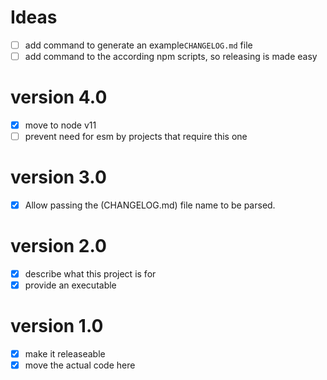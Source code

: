 # Ideas
- [ ] add command to generate an example`CHANGELOG.md` file
- [ ] add command to the according npm scripts, so releasing is made easy

# version 4.0
- [x] move to node v11
- [ ] prevent need for esm by projects that require this one

# version 3.0
- [x] Allow passing the (CHANGELOG.md) file name to be parsed.

# version 2.0
- [x] describe what this project is for
- [x] provide an executable

# version 1.0
- [x] make it releaseable
- [x] move the actual code here